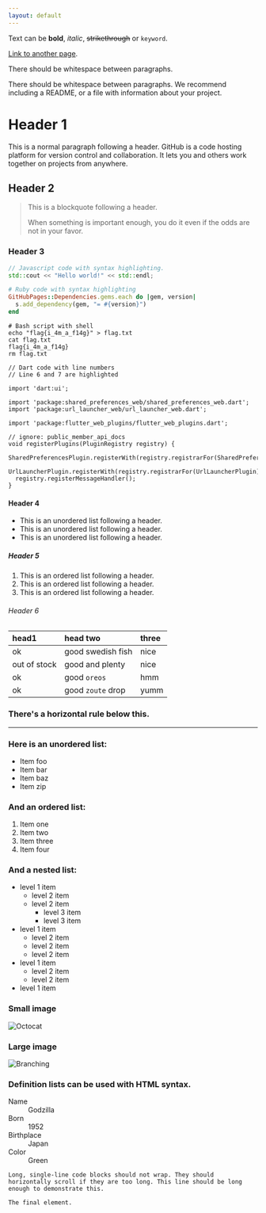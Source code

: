 ```yaml
---
layout: default
---
```


Text can be **bold**, _italic_, ~~strikethrough~~ or `keyword`.

[Link to another page](./writeups.html).

There should be whitespace between paragraphs.

There should be whitespace between paragraphs. We recommend including a README, or a file with information about your project.

# Header 1

This is a normal paragraph following a header. GitHub is a code hosting platform for version control and collaboration. It lets you and others work together on projects from anywhere.

## Header 2

> This is a blockquote following a header.
>
> When something is important enough, you do it even if the odds are not in your favor.

### Header 3

```C++
// Javascript code with syntax highlighting.
std::cout << "Hello world!" << std::endl;
```

```ruby
# Ruby code with syntax highlighting
GitHubPages::Dependencies.gems.each do |gem, version|
  s.add_dependency(gem, "= #{version}")
end
```

<pre 
  class="command-line" 
  data-prompt="kali@kali $" 
  data-output="4"
><code class="language-bash"># Bash script with shell
echo "flag{i_4m_a_f14g}" > flag.txt
cat flag.txt
flag{i_4m_a_f14g}
rm flag.txt</code>
</pre> 

<pre class="line-numbers" 
  data-start="1" 
  data-line="6-7"
><code class="language-dart">// Dart code with line numbers
// Line 6 and 7 are highlighted

import 'dart:ui';

import 'package:shared_preferences_web/shared_preferences_web.dart';
import 'package:url_launcher_web/url_launcher_web.dart';

import 'package:flutter_web_plugins/flutter_web_plugins.dart';

// ignore: public_member_api_docs
void registerPlugins(PluginRegistry registry) {
  SharedPreferencesPlugin.registerWith(registry.registrarFor(SharedPreferencesPlugin));
  UrlLauncherPlugin.registerWith(registry.registrarFor(UrlLauncherPlugin));
  registry.registerMessageHandler();
}</code></pre>


#### Header 4

*   This is an unordered list following a header.
*   This is an unordered list following a header.
*   This is an unordered list following a header.

##### Header 5

1.  This is an ordered list following a header.
2.  This is an ordered list following a header.
3.  This is an ordered list following a header.

###### Header 6

| head1        | head two          | three |
|:-------------|:------------------|:------|
| ok           | good swedish fish | nice  |
| out of stock | good and plenty   | nice  |
| ok           | good `oreos`      | hmm   |
| ok           | good `zoute` drop | yumm  |

### There's a horizontal rule below this.

* * *

### Here is an unordered list:

*   Item foo
*   Item bar
*   Item baz
*   Item zip

### And an ordered list:

1.  Item one
1.  Item two
1.  Item three
1.  Item four

### And a nested list:

- level 1 item
  - level 2 item
  - level 2 item
    - level 3 item
    - level 3 item
- level 1 item
  - level 2 item
  - level 2 item
  - level 2 item
- level 1 item
  - level 2 item
  - level 2 item
- level 1 item

### Small image

![Octocat](https://github.githubassets.com/images/icons/emoji/octocat.png)

### Large image

![Branching](https://guides.github.com/activities/hello-world/branching.png)


### Definition lists can be used with HTML syntax.

<dl>
<dt>Name</dt>
<dd>Godzilla</dd>
<dt>Born</dt>
<dd>1952</dd>
<dt>Birthplace</dt>
<dd>Japan</dd>
<dt>Color</dt>
<dd>Green</dd>
</dl>

```
Long, single-line code blocks should not wrap. They should horizontally scroll if they are too long. This line should be long enough to demonstrate this.
```

```
The final element.
```
